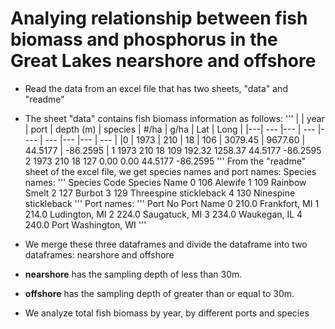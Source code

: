 # Analying relationship between fish biomass and phosphorus in the Great Lakes nearshore and offshore
- Read the data from an excel file that has two sheets, "data" and "readme"
- The sheet "data" contains fish biomass information as follows:
'''
|   |  year |  port |  depth (m) |  species |     #/ha |     g/ha |      Lat |     Long |
|---| ---   |---    | ---        |----      | ---      |---       |---       | ---       |
|0 | 1973 |  210 |   18 | 106 |  3079.45 |  9677.60 | 44.5177 | -86.2595 |
1  1973   210         18      109   192.32  1258.37  44.5177 -86.2595
2  1973   210         18      127     0.00     0.00  44.5177 -86.2595
'''
From the "readme" sheet of the excel file, we get species names and port names:
Species names:
'''
   Species Code             Species Name
0            106                 Alewife
1            109           Rainbow Smelt
2            127                  Burbot
3            129  Threespine stickleback
4            130   Ninespine stickleback
'''
Port names:
'''
  Port No            Port Name
0    210.0        Frankfort, MI
1    214.0        Ludington, MI
2    224.0        Saugatuck, MI
3    234.0         Waukegan, IL
4    240.0  Port Washington, WI
'''

- We merge these three dataframes and divide the dataframe into two dataframes: nearshore and offshore
- **nearshore** has the sampling depth of less than 30m.
- **offshore** has the sampling depth of greater than or equal to 30m.
- We analyze total fish biomass by year, by different ports and species

